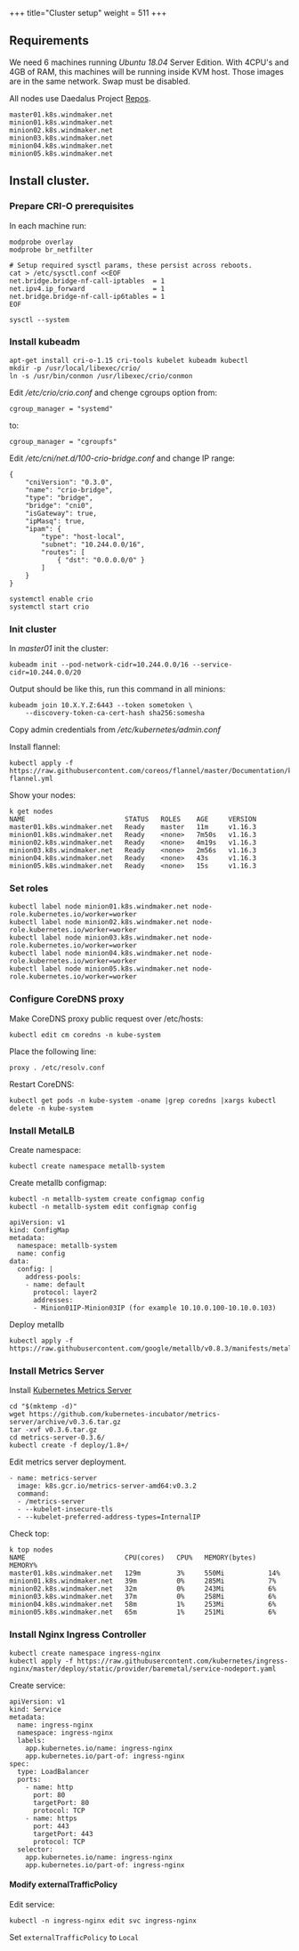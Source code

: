 +++
title="Cluster setup"
weight = 511
+++

## Requirements

We need 6 machines running *Ubuntu 18.04* Server Edition. With 4CPU's and 4GB of RAM, this machines will be running inside KVM host. Those images are in the same network. Swap must be disabled.

All nodes use Daedalus Project [Repos](/architecture/repos/).

```
master01.k8s.windmaker.net
minion01.k8s.windmaker.net
minion02.k8s.windmaker.net
minion03.k8s.windmaker.net
minion04.k8s.windmaker.net
minion05.k8s.windmaker.net
```

## Install cluster.

### Prepare CRI-O prerequisites

In each machine run:
```
modprobe overlay
modprobe br_netfilter

# Setup required sysctl params, these persist across reboots.
cat > /etc/sysctl.conf <<EOF
net.bridge.bridge-nf-call-iptables  = 1
net.ipv4.ip_forward                 = 1
net.bridge.bridge-nf-call-ip6tables = 1
EOF

sysctl --system
```

### Install kubeadm

```
apt-get install cri-o-1.15 cri-tools kubelet kubeadm kubectl
mkdir -p /usr/local/libexec/crio/
ln -s /usr/bin/conmon /usr/libexec/crio/conmon
```

Edit */etc/crio/crio.conf* and chenge cgroups option from:
```
cgroup_manager = "systemd"
```

to:
```
cgroup_manager = "cgroupfs"
```

Edit */etc/cni/net.d/100-crio-bridge.conf* and change IP range:
```
{
    "cniVersion": "0.3.0",
    "name": "crio-bridge",
    "type": "bridge",
    "bridge": "cni0",
    "isGateway": true,
    "ipMasq": true,
    "ipam": {
        "type": "host-local",
        "subnet": "10.244.0.0/16",
        "routes": [
            { "dst": "0.0.0.0/0" }
        ]
    }
}
```

```
systemctl enable crio
systemctl start crio
```

### Init cluster

In *master01* init the cluster:
```
kubeadm init --pod-network-cidr=10.244.0.0/16 --service-cidr=10.244.0.0/20 
```

Output should be like this, run this command in all minions:
```
kubeadm join 10.X.Y.Z:6443 --token sometoken \
    --discovery-token-ca-cert-hash sha256:somesha
```

Copy admin credentials from */etc/kubernetes/admin.conf*

Install flannel:
```
kubectl apply -f https://raw.githubusercontent.com/coreos/flannel/master/Documentation/kube-flannel.yml
```

Show your nodes:
```
k get nodes
NAME                         STATUS   ROLES    AGE     VERSION
master01.k8s.windmaker.net   Ready    master   11m     v1.16.3
minion01.k8s.windmaker.net   Ready    <none>   7m50s   v1.16.3
minion02.k8s.windmaker.net   Ready    <none>   4m19s   v1.16.3
minion03.k8s.windmaker.net   Ready    <none>   2m56s   v1.16.3
minion04.k8s.windmaker.net   Ready    <none>   43s     v1.16.3
minion05.k8s.windmaker.net   Ready    <none>   15s     v1.16.3
```

### Set roles

```
kubectl label node minion01.k8s.windmaker.net node-role.kubernetes.io/worker=worker
kubectl label node minion02.k8s.windmaker.net node-role.kubernetes.io/worker=worker
kubectl label node minion03.k8s.windmaker.net node-role.kubernetes.io/worker=worker
kubectl label node minion04.k8s.windmaker.net node-role.kubernetes.io/worker=worker
kubectl label node minion05.k8s.windmaker.net node-role.kubernetes.io/worker=worker
```

### Configure CoreDNS proxy

Make CoreDNS proxy public request over /etc/hosts:

```
kubectl edit cm coredns -n kube-system
```

Place the following line:
```
proxy . /etc/resolv.conf
```

Restart CoreDNS:
```
kubectl get pods -n kube-system -oname |grep coredns |xargs kubectl delete -n kube-system
```

### Install MetalLB

Create namespace:
```
kubectl create namespace metallb-system
```


Create metallb configmap:
```
kubectl -n metallb-system create configmap config
kubectl -n metallb-system edit configmap config
```

```
apiVersion: v1
kind: ConfigMap
metadata:
  namespace: metallb-system
  name: config
data:
  config: |
    address-pools:
    - name: default
      protocol: layer2
      addresses:
      - Minion01IP-Minion03IP (for example 10.10.0.100-10.10.0.103)
```

Deploy metallb
```
kubectl apply -f https://raw.githubusercontent.com/google/metallb/v0.8.3/manifests/metallb.yaml
```


### Install Metrics Server

Install [Kubernetes Metrics Server](https://github.com/kubernetes-incubator/metrics-server)

```
cd "$(mktemp -d)"
wget https://github.com/kubernetes-incubator/metrics-server/archive/v0.3.6.tar.gz
tar -xvf v0.3.6.tar.gz
cd metrics-server-0.3.6/
kubectl create -f deploy/1.8+/
```

Edit metrics server deployment.
```
- name: metrics-server
  image: k8s.gcr.io/metrics-server-amd64:v0.3.2
  command:
  - /metrics-server
  - --kubelet-insecure-tls
  - --kubelet-preferred-address-types=InternalIP
```

Check top:

```
k top nodes
NAME                         CPU(cores)   CPU%   MEMORY(bytes)   MEMORY%
master01.k8s.windmaker.net   129m         3%     550Mi           14%
minion01.k8s.windmaker.net   39m          0%     285Mi           7%
minion02.k8s.windmaker.net   32m          0%     243Mi           6%
minion03.k8s.windmaker.net   37m          0%     258Mi           6%
minion04.k8s.windmaker.net   58m          1%     253Mi           6%
minion05.k8s.windmaker.net   65m          1%     251Mi           6%
```

### Install Nginx Ingress Controller

```
kubectl create namespace ingress-nginx
kubectl apply -f https://raw.githubusercontent.com/kubernetes/ingress-nginx/master/deploy/static/provider/baremetal/service-nodeport.yaml
```

Create service:
```
apiVersion: v1
kind: Service
metadata:
  name: ingress-nginx
  namespace: ingress-nginx
  labels:
    app.kubernetes.io/name: ingress-nginx
    app.kubernetes.io/part-of: ingress-nginx
spec:
  type: LoadBalancer
  ports:
    - name: http
      port: 80
      targetPort: 80
      protocol: TCP
    - name: https
      port: 443
      targetPort: 443
      protocol: TCP
  selector:
    app.kubernetes.io/name: ingress-nginx
    app.kubernetes.io/part-of: ingress-nginx
```

#### Modify externalTrafficPolicy

Edit service:

```
kubectl -n ingress-nginx edit svc ingress-nginx
```

Set `externalTrafficPolicy` to `Local`

